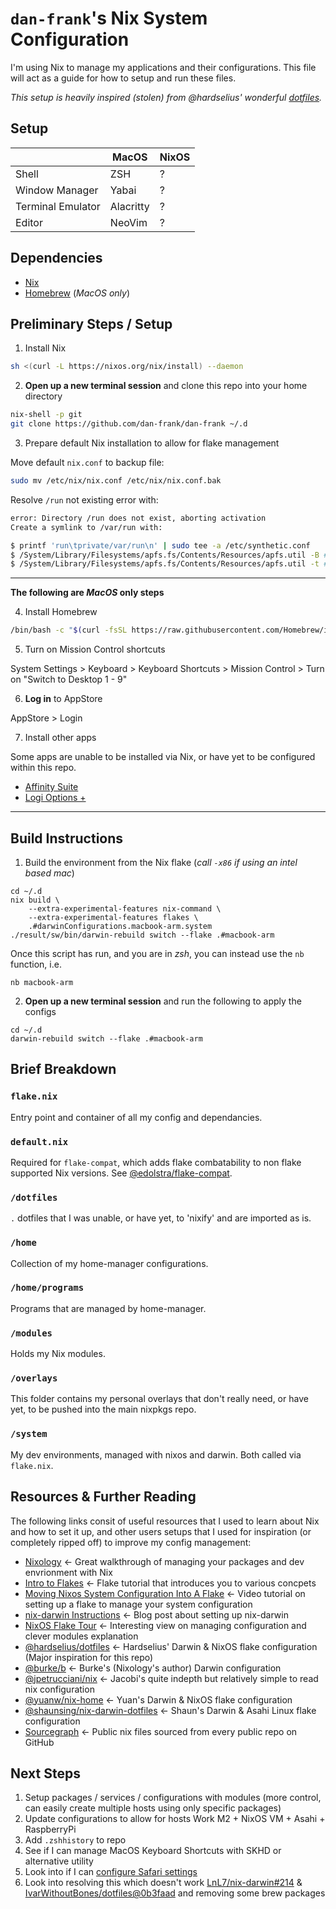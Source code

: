 # `dan-frank`'s Nix System Configuration 

I'm using Nix to manage my applications and their configurations.
This file will act as a guide for how to setup and run these files.

_This setup is heavily inspired (stolen) from @hardselius' wonderful [dotfiles](https://github.com/hardselius/dotfiles)._

## Setup

|                   | MacOS     | NixOS |
| ----------------- | --------- | ----- |
| Shell             | ZSH       | ?     |
| Window Manager    | Yabai     | ?     |
| Terminal Emulator | Alacritty | ?     |
| Editor            | NeoVim    | ?     |

<!-- ## Screenshots

<details>
    <summary>Terminal</summary>
    <img width="1728" alt="Terminal" src="https://user-images.githubusercontent.com/4244251/213017876-62a7a987-c0ac-4515-87db-df1c809351ef.png">
</details> -->

## Dependencies

- [Nix](https://nixos.org/)
- [Homebrew](https://brew.sh) (_MacOS only_)

## Preliminary Steps / Setup

1. Install Nix

```sh
sh <(curl -L https://nixos.org/nix/install) --daemon
```

2. **Open up a new terminal session** and clone this repo into your home directory

```sh
nix-shell -p git
git clone https://github.com/dan-frank/dan-frank ~/.d
```

3. Prepare default Nix installation to allow for flake management

Move default `nix.conf` to backup file:

```sh
sudo mv /etc/nix/nix.conf /etc/nix/nix.conf.bak
```

Resolve `/run` not existing error with:

```sh
error: Directory /run does not exist, aborting activation
Create a symlink to /var/run with:

$ printf 'run\tprivate/var/run\n' | sudo tee -a /etc/synthetic.conf
$ /System/Library/Filesystems/apfs.fs/Contents/Resources/apfs.util -B # For Catalina
$ /System/Library/Filesystems/apfs.fs/Contents/Resources/apfs.util -t # For Big Sur and later
```

---

**The following are _MacOS_ only steps**

4. Install Homebrew

```sh
/bin/bash -c "$(curl -fsSL https://raw.githubusercontent.com/Homebrew/install/HEAD/install.sh)"
```

5. Turn on Mission Control shortcuts

System Settings > Keyboard > Keyboard Shortcuts > Mission Control > Turn on "Switch to Desktop 1 - 9"

6. **Log in** to AppStore

AppStore > Login

7. Install other apps

Some apps are unable to be installed via Nix, or have yet to be configured within this repo.

- [Affinity Suite](https://affinity.serif.com/en-gb/)
- [Logi Options +](https://www.logitech.com/en-gb/software/logi-options-plus.html)

---

## Build Instructions

1. Build the environment from the Nix flake (_call `-x86` if using an intel based mac_)

```
cd ~/.d
nix build \
	--extra-experimental-features nix-command \
	--extra-experimental-features flakes \
	.#darwinConfigurations.macbook-arm.system
./result/sw/bin/darwin-rebuild switch --flake .#macbook-arm
```

Once this script has run, and you are in *zsh*, you can instead use the `nb` function, i.e.

```
nb macbook-arm
```

2. **Open up a new terminal session** and run the following to apply the configs 

```
cd ~/.d
darwin-rebuild switch --flake .#macbook-arm
```

## Brief Breakdown

### `flake.nix`

Entry point and container of all my config and dependancies.

### `default.nix`

Required for `flake-compat`, which adds flake combatability to non flake supported Nix versions. See [@edolstra/flake-compat](https://github.com/edolstra/flake-compat/blob/master/default.nix).

### `/dotfiles`

`.` dotfiles that I was unable, or have yet, to 'nixify' and are imported as is.

### `/home`

Collection of my home-manager configurations.

### `/home/programs`

Programs that are managed by home-manager.

### `/modules`

Holds my Nix modules.

### `/overlays`

This folder contains my personal overlays that don't really need, or have yet, to be pushed into the main nixpkgs repo.

### `/system`

My dev environments, managed with nixos and darwin. Both called via `flake.nix`.

## Resources & Further Reading

The following links consit of useful resources that I used to learn about Nix and how to set it up, and other users setups that I used for inspiration (or completely ripped off) to improve my config management:

- [Nixology](https://www.youtube.com/playlist?list=PLRGI9KQ3_HP_OFRG6R-p4iFgMSK1t5BHs) ← Great walkthrough of managing your packages and dev envrionment with Nix
- [Intro to Flakes](https://www.youtube.com/watch?v=mJbQ--iBc1U&t=909s) ← Flake tutorial that introduces you to various concpets
- [Moving Nixos System Configuration Into A Flake](https://www.youtube.com/watch?v=mJbQ--iBc1U&t=909s) ← Video tutorial on setting up a flake to manage your system configuration
- [nix-darwin Instructions](https://xyno.space/post/nix-darwin-introduction) ← Blog post about setting up nix-darwin
- [NixOS Flake Tour](https://youtu.be/ARjAsEJ9WVY) ← Interesting view on managing configuration and clever modules explanation
- [@hardselius/dotfiles](https://github.com/hardselius/dotfiles) ← Hardselius' Darwin & NixOS flake configuration (Major inspiration for this repo)
- [@burke/b](https://github.com/burke/b) ← Burke's (Nixology's author) Darwin configuration
- [@jpetrucciani/nix](https://github.com/jpetrucciani/nix) ← Jacobi's quite indepth but relatively simple to read nix configuration
- [@yuanw/nix-home](https://github.com/yuanw/nix-home) ← Yuan's Darwin & NixOS flake configuration
- [@shaunsing/nix-darwin-dotfiles](https://github.com/shaunsingh/nix-darwin-dotfiles) ← Shaun's Darwin & Asahi Linux flake configuration
- [Sourcegraph](https://sourcegraph.com/search?q=context:global+lang:nix&patternType=standard&sm=1&groupBy=repo) ← Public nix files sourced from every public repo on GitHub

## Next Steps

1. Setup packages / services / configurations with modules (more control, can easily create multiple hosts using only specific packages)
1. Update configurations to allow for hosts Work M2 + NixOS VM + Asahi + RaspberryPi
1. Add `.zshhistory` to repo
1. See if I can manage MacOS Keyboard Shortcuts with SKHD or alternative utility
1. Look into if I can [configure Safari settings](https://daiderd.com/nix-darwin/manual/index.html#opt-system.defaults.CustomUserPreferences)
1. Look into resolving this which doesn't work [LnL7/nix-darwin#214](https://github.com/LnL7/nix-darwin/issues/214) & [IvarWithoutBones/dotfiles@0b3faad](https://github.com/IvarWithoutBones/dotfiles/commit/0b3faad8bd1d0e1af6103caf59b206666ab742f4) and removing some brew packages
